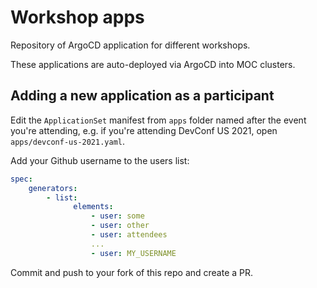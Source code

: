 # Workshop apps

Repository of ArgoCD application for different workshops.

These applications are auto-deployed via ArgoCD into MOC clusters.

## Adding a new application as a participant

Edit the `ApplicationSet` manifest from `apps` folder named after the event you're attending, e.g. if you're attending DevConf US 2021, open `apps/devconf-us-2021.yaml`.

Add your Github username to the users list:

```yaml
spec:
    generators:
        - list:
              elements:
                  - user: some
                  - user: other
                  - user: attendees
                  ...
                  - user: MY_USERNAME
```

Commit and push to your fork of this repo and create a PR.

